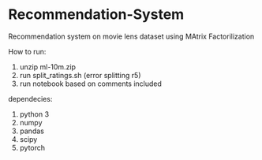 # Recommendation-System

Recommendation system on movie lens dataset using MAtrix Factorilization

How to run:
1) unzip ml-10m.zip
2) run split_ratings.sh (error splitting r5)
3) run notebook based on comments included

dependecies:
1) python 3
2) numpy
3) pandas
4) scipy
5) pytorch
